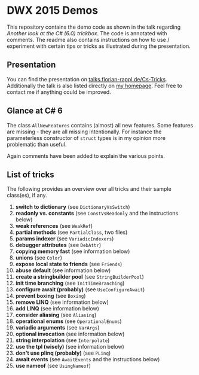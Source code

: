 # DWX 2015 Demos

This repository contains the demo code as shown in the talk regarding *Another look at the C# (6.0) trickbox*. The code is annotated with comments. The readme also contains instructions on how to use / experiment with certain tips or tricks as illustrated during the presentation.

## Presentation

You can find the presentation on [talks.florian-rappl.de/Cs-Tricks](http://talks.florian-rappl.de/Cs-Tricks). Additionally the talk is also listed directly on [my homepage](http://www.florian-rappl.de). Feel free to contact me if anything could be improved.

## Glance at C# 6

The class `AllNewFeatures` contains (almost) all new features. Some features are missing - they are all missing intentionally. For instance the parameterless constructor of `struct` types is in my opinion more problematic than useful.

Again comments have been added to explain the various points.

## List of tricks

The following provides an overview over all tricks and their sample class(es), if any.

1. **switch to dictionary** (see `DictionaryVsSwitch`)
2. **readonly vs. constants** (see `ConstVsReadonly` and the instructions below)
3. **weak references** (see `WeakRef`)
4. **partial methods** (see `PartialClass`, two files)
5. **params indexer** (see `VariadicIndexers`)
6. **debugger attributes** (see `DebAttr`)
7. **copying memory fast** (see information below)
8. **unions** (see `Color`)
9. **expose local state to friends** (see `Friends`)
10. **abuse default** (see information below)
11. **create a stringbuilder pool** (see `StringBuilderPool`)
12. **init time branching** (see `InitTimeBranching`)
13. **configure await (probably)** (see `UseConfigureAwait`)
14. **prevent boxing** (see `Boxing`)
15. **remove LINQ** (see information below)
16. **add LINQ** (see information below)
17. **consider aliasing** (see `Aliasing`)
18. **operational enums** (see `OperationalEnums`)
19. **variadic arguments** (see `VarArgs`)
20. **optional invocation** (see information below)
21. **string interpolation** (see `Interpolate`)
22. **use the tpl (wisely)** (see information below)
23. **don't use plinq (probably)** (see `PLinq`)
24. **await events** (see `AwaitEvents` and the instructions below)
25. **use nameof** (see `UsingNameof`)

